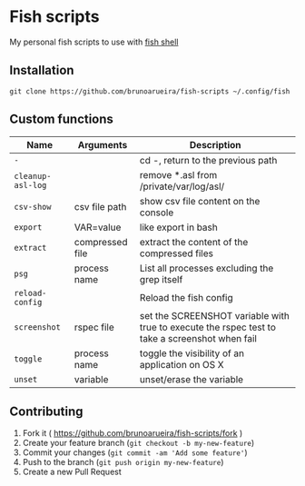# Fish scripts

My personal fish scripts to use with [fish shell](http://fishshell.com/)

## Installation

  	git clone https://github.com/brunoarueira/fish-scripts ~/.config/fish

## Custom functions

|Name                  |Arguments      |Description                      |
|----------------------|---------------|---------------------------------|
|```-```               |               |cd -, return to the previous path|
|```cleanup-asl-log``` |               |remove *.asl from /private/var/log/asl/|
|```csv-show```        |csv file path  |show csv file content on the console|
|```export```          |VAR=value      |like export in bash|
|```extract```         |compressed file|extract the content of the compressed files |
|```psg```             |process name   |List all processes excluding the grep itself|
|```reload-config```   |               |Reload the fish config|
|```screenshot```      |rspec file     |set the SCREENSHOT variable with true to execute the rspec test to take a screenshot when fail|
|```toggle```          |process name   |toggle the visibility of an application on OS X|
|```unset```           |variable       |unset/erase the variable|

## Contributing

1. Fork it ( https://github.com/brunoarueira/fish-scripts/fork )
2. Create your feature branch (`git checkout -b my-new-feature`)
3. Commit your changes (`git commit -am 'Add some feature'`)
4. Push to the branch (`git push origin my-new-feature`)
5. Create a new Pull Request
